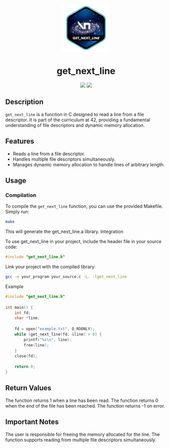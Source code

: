<p align="center">
    <img src="img/get_next_linee.png"/>
</p>

<h1 align="center">
   get_next_line
</h1>

<p align="center">
    <img src="https://img.shields.io/badge/language-%20C-blue" />
    <img src="https://img.shields.io/badge/100%2F100-green" />
</p>

## Description
`get_next_line` is a function in C designed to read a line from a file descriptor. It is part of the curriculum at 42, providing a fundamental understanding of file descriptors and dynamic memory allocation.

## Features
- Reads a line from a file descriptor.
- Handles multiple file descriptors simultaneously.
- Manages dynamic memory allocation to handle lines of arbitrary length.

## Usage
### Compilation
To compile the `get_next_line` function, you can use the provided Makefile. Simply run:

```bash
make
```

This will generate the get_next_line.a library.
Integration

To use get_next_line in your project, include the header file in your source code:

```c
#include "get_next_line.h"
```

Link your project with the compiled library:

```bash
gcc -o your_program your_source.c -L. -lget_next_line
```

Example

```c
#include "get_next_line.h"

int main() {
    int fd;
    char *line;

    fd = open("example.txt", O_RDONLY);
    while (get_next_line(fd, &line) > 0) {
        printf("%s\n", line);
        free(line);
    }
    close(fd);

    return 0;
}
```

## Return Values

The function returns 1 when a line has been read.
The function returns 0 when the end of the file has been reached.
The function returns -1 on error.

## Important Notes

The user is responsible for freeing the memory allocated for the line.
The function supports reading from multiple file descriptors simultaneously.
